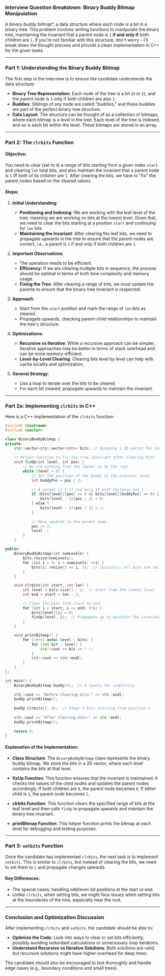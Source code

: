 ### Interview Question Breakdown: Binary Buddy Bitmap Manipulation
A *binary buddy bitmap**, a data structure where each node is a bit in a binary tree. This problem involves writing functions to manipulate the binary tree, maintaining the invariant that a parent node is `1` **if and only if** both children are `1`. If you're not familiar with this structure, don't worry – I’ll break down the thought process and provide a clean implementation in C++ for the given tasks.

---

### **Part 1: Understanding the Binary Buddy Bitmap**

The first step in the interview is to ensure the candidate understands the data structure:

- **Binary Tree Representation**: Each node of the tree is a bit (`0` or `1`), and the parent node is `1` only if both children are also `1`.
- **Buddies**: Siblings of any node are called "buddies," and these buddies are part of the perfect binary tree structure. 
- **Data Layout**: The structure can be thought of as a collection of bitmaps, where each bitmap is a level in the tree. Each level of the tree is indexed, and so is each bit within the level. These bitmaps are stored in an array.

---

### **Part 2: The `clrbits` Function**

#### **Objective**:
You need to clear (set to `0`) a range of bits starting from a given index `start` and clearing `len` total bits, and also maintain the invariant that a parent node is `1` iff both of its children are `1`. After clearing the bits, we have to "fix" the parent nodes based on the cleared values.

#### **Steps**:

1. **Initial Understanding**:
    - **Positioning and Indexing**: We are working with the leaf level of the tree, meaning we are working on bits at the lowest level. Given that, we need to clear the bits starting at a position `start` and continuing for `len` bits.
    - **Maintaining the Invariant**: After clearing the leaf bits, we need to propagate upwards in the tree to ensure that the parent nodes are correct, i.e., a parent is `1` if and only if both children are `1`.

2. **Important Observations**:
    - The operation needs to be efficient.
    - **Efficiency**: If we are clearing multiple bits in sequence, the process should be optimal in terms of both time complexity and memory usage.
    - **Fixing the Tree**: After clearing a range of bits, we must update the parents to ensure that the binary tree invariant is respected.
  
3. **Approach**:
    - Start from the `start` position and mark the range of `len` bits as cleared.
    - Propagate upwards, checking parent-child relationships to maintain the tree's structure.

4. **Optimizations**:
    - **Recursive vs Iterative**: While a recursive approach can be simpler, iterative approaches may be better in terms of stack overhead and can be more memory-efficient.
    - **Level-by-Level Clearing**: Clearing bits level by level can help with cache locality and optimization.
    
5. **General Strategy**:
    - Use a loop to iterate over the bits to be cleared.
    - For each bit cleared, propagate upwards to maintain the invariant.

---

### **Part 2a: Implementing `clrbits` in C++**

Here is a C++ implementation of the `clrbits` function:

```cpp
#include <iostream>
#include <vector>

class BinaryBuddyBitmap {
private:
    std::vector<std::vector<int>> bits; // Assuming a 2D vector for levels and positions within levels
    
    // Helper function to fix the tree invariant after clearing bits
    void fixUp(int level, int pos) {
        // We are working from the leaves up to the root
        while (level > 0) {
            // Get the position of the buddy in the previous level
            int buddyPos = pos / 2;
            
            // A parent is 1 if and only if both children are 1
            if (bits[level][pos] == 0 && bits[level][buddyPos] == 0) {
                bits[level - 1][pos / 2] = 0;
            } else {
                bits[level - 1][pos / 2] = 1;
            }
            
            // Move upwards to the parent node
            pos /= 2;
            level--;
        }
    }

public:
    BinaryBuddyBitmap(int numLevels) {
        bits.resize(numLevels);
        for (int i = 0; i < numLevels; ++i) {
            bits[i].resize(1 << i, 1);  // Initially, all bits are set to 1
        }
    }

    void clrbits(int start, int len) {
        int level = bits.size() - 1;  // Start from the lowest level
        int end = start + len - 1;

        // Clear the bits from start to end
        for (int i = start; i <= end; ++i) {
            bits[level][i] = 0;
            fixUp(level, i);  // Propagate up to maintain the invariant
        }
    }

    void printBitmap() {
        for (const auto& level : bits) {
            for (int bit : level) {
                std::cout << bit << " ";
            }
            std::cout << std::endl;
        }
    }
};

int main() {
    BinaryBuddyBitmap buddy(4);  // 4 levels for simplicity
    
    std::cout << "Before clearing bits:" << std::endl;
    buddy.printBitmap();
    
    buddy.clrbits(2, 4);  // Clear 4 bits starting from position 2
    
    std::cout << "After clearing bits:" << std::endl;
    buddy.printBitmap();
    
    return 0;
}
```

#### **Explanation of the Implementation**:

- **Class Structure**: The `BinaryBuddyBitmap` class represents the binary buddy bitmap. We store the bits in a 2D vector, where each level contains the bits at that level.
  
- **fixUp Function**: This function ensures that the invariant is maintained. It checks the values of the child nodes and updates the parent nodes accordingly. If both children are `0`, the parent node becomes `0`. If either child is `1`, the parent node becomes `1`.
  
- **clrbits Function**: This function clears the specified range of bits at the leaf level and then calls `fixUp` to propagate upwards and maintain the binary tree invariant.

- **printBitmap Function**: This helper function prints the bitmap at each level for debugging and testing purposes.

---

### **Part 3: `setbits` Function**

Once the candidate has implemented `clrbits`, the next task is to implement `setbits`. This is similar to `clrbits`, but instead of clearing the bits, we need to set them to `1` and propagate changes upwards.

#### **Key Differences**:
- The special cases: handling odd/even bit positions at the start or end.
- Unlike `clrbits`, when setting bits, we might face issues when setting bits at the boundaries of the tree, especially near the root.

---

### **Conclusion and Optimization Discussion**

After implementing `clrbits` and `setbits`, the candidate should be able to:

- **Optimize the Code**: Look into ways to clear or set bits efficiently, possibly avoiding redundant calculations or unnecessary loop iterations.
- **Understand Recursive vs Iterative Solutions**: Both solutions are valid, but recursive solutions might have higher overhead for deep trees.

The candidate should also be encouraged to test thoroughly and handle edge cases (e.g., boundary conditions and small trees).